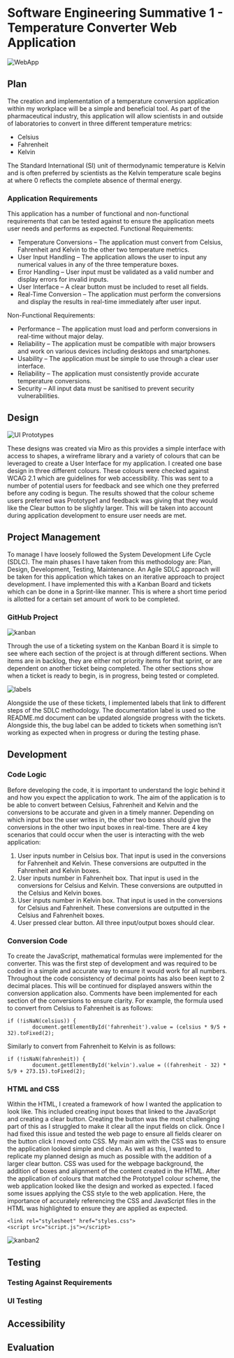 # Software Engineering Summative 1 - Temperature Converter Web Application
![WebApp](https://github.com/hrishikavaiwala/Software-Engineering-Summative-1/assets/126560322/9fc94e11-911d-4abf-a221-89b1a98a1b1f)

## Plan
The creation and implementation of a temperature conversion application within my workplace will be a simple and beneficial tool. As part of the pharmaceutical industry, this application will allow scientists in and outside of laboratories to convert in three different temperature metrics:
* Celsius
* Fahrenheit
* Kelvin

The Standard International (SI) unit of thermodynamic temperature is Kelvin and is often preferred by scientists as the Kelvin temperature scale begins at where 0 reflects the complete absence of thermal energy.

### Application Requirements
This application has a number of functional and non-functional requirements that can be tested against to ensure the application meets user needs and performs as expected.
Functional Requirements:
* Temperature Conversions – The application must convert from Celsius, Fahrenheit and Kelvin to the other two temperature metrics.
* User Input Handling – The application allows the user to input any numerical values in any of the three temperature boxes.
* Error Handling – User input must be validated as a valid number and display errors for invalid inputs.
* User Interface – A clear button must be included to reset all fields.
* Real-Time Conversion – The application must perform the conversions and display the results in real-time immediately after user input.

Non-Functional Requirements:
* Performance – The application must load and perform conversions in real-time without major delay.
* Reliability – The application must be compatible with major browsers and work on various devices including desktops and smartphones.
* Usability – The application must be simple to use through a clear user interface.
* Reliability – The application must consistently provide accurate temperature conversions.
* Security – All input data must be sanitised to prevent security vulnerabilities.


## Design
![UI Prototypes](https://github.com/hrishikavaiwala/Software-Engineering-Summative-1/assets/126560322/d4bb7be7-bef9-4395-a944-07a4bfd19a47)

These designs was created via Miro as this provides a simple interface with access to shapes, a wireframe library and a variety of colours that can be leveraged to create a User Interface for my application. I created one base design in three different colours. These colours were checked against WCAG 2.1 which are guidelines for web accessibility. This was sent to a number of potential users for feedback and see which one they preferred before any coding is begun.
The results showed that the colour scheme users preferred was Prototype1 and feedback was giving that they would like the Clear button to be slightly larger. This will be taken into account during application development to ensure user needs are met.

## Project Management
To manage I have loosely followed the System Development Life Cycle (SDLC). The main phases I have taken from this methodology are: Plan, Design, Development, Testing, Maintenance. An Agile SDLC approach will be taken for this application which takes on an iterative approach to project development.
I have implemented this with a Kanban Board and tickets which can be done in a Sprint-like manner. This is where a short time period is allotted for a certain set amount of work to be completed.

### GitHub Project
![kanban](https://github.com/hrishikavaiwala/Software-Engineering-Summative-1/assets/126560322/1e27cbb4-47de-49a5-8fe5-2a47a4e56456)

Through the use of a ticketing system on the Kanban Board it is simple to see where each section of the project is at through different sections. When items are in backlog, they are either not priority items for that sprint, or are dependent on another ticket being completed. The other sections show when a ticket is ready to begin, is in progress, being tested or completed.

![labels](https://github.com/hrishikavaiwala/Software-Engineering-Summative-1/assets/126560322/6ccf0cd8-7d72-46d2-8101-833e68946a88)

Alongside the use of these tickets, I implemented labels that link to different steps of the SDLC methodology. The documentation label is used so the README.md document can be updated alongside progress with the tickets. Alongside this, the bug label can be added to tickets when something isn’t working as expected when in progress or during the testing phase.

## Development


### Code Logic
Before developing the code, it is important to understand the logic behind it and how you expect the application to work. The aim of the application is to be able to convert between Celsius, Fahrenheit and Kelvin and the conversions to be accurate and given in a timely manner.
Depending on which input box the user writes in, the other two boxes should give the conversions in the other two input boxes in real-time. There are 4 key scenarios that could occur when the user is interacting with the web application:

1. User inputs number in Celsius box. That input is used in the conversions for Fahrenheit and Kelvin. These conversions are outputted in the Fahrenheit and Kelvin boxes.
2. User inputs number in Fahrenheit box. That input is used in the conversions for Celsius and Kelvin. These conversions are outputted in the Celsius and Kelvin boxes.
3. User inputs number in Kelvin box. That input is used in the conversions for Celsius and Fahrenheit. These conversions are outputted in the Celsius and Fahrenheit boxes.
4. User pressed clear button. All three input/output boxes should clear.


### Conversion Code
To create the JavaScript, mathematical formulas were implemented for the converter. This was the first step of development and was required to be coded in a simple and accurate way to ensure it would work for all numbers. Throughout the code consistency of decimal points has also been kept to 2 decimal places. This will be continued for displayed answers within the conversion application also. Comments have been implemented for each section of the conversions to ensure clarity.
For example, the formula used to convert from Celsius to Fahrenheit is as follows:

```
if (!isNaN(celsius)) {
        document.getElementById('fahrenheit').value = (celsius * 9/5 + 32).toFixed(2);
```

Similarly to convert from Fahrenheit to Kelvin is as follows:

```
if (!isNaN(fahrenheit)) {
        document.getElementById('kelvin').value = ((fahrenheit - 32) * 5/9 + 273.15).toFixed(2);
```

### HTML and CSS
Within the HTML, I created a framework of how I wanted the application to look like. This included creating input boxes that linked to the JavaScript and creating a clear button. Creating the button was the most challenging part of this as I struggled to make it clear all the input fields on click. Once I had fixed this issue and tested the web page to ensure all fields clearer on the button click I moved onto CSS.
My main aim with the CSS was to ensure the application looked simple and clean. As well as this, I wanted to replicate my planned design as much as possible with the addition of a larger clear button. CSS was used for the webpage background, the addition of boxes and alignment of the content created in the HTML. After the application of colours that matched the Prototype1 colour scheme, the web application looked like the design and worked as expected.
I faced some issues applying the CSS style to the web application. Here, the importance of accurately referencing the CSS and JavaScript files in the HTML was highlighted to ensure they are applied as expected.

```
<link rel="stylesheet" href="styles.css">
<script src="script.js"></script>
```

![kanban2](https://github.com/hrishikavaiwala/Software-Engineering-Summative-1/assets/126560322/3ca118ae-1d2f-42fe-bc0e-8eb07a644868)


## Testing

### Testing Against Requirements 

### UI Testing

## Accessibility

## Evaluation
